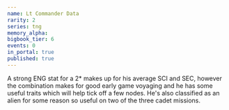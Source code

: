 ```yaml
---
name: Lt Commander Data
rarity: 2
series: tng
memory_alpha:
bigbook_tier: 6
events: 0
in_portal: true
published: true
---
```


A strong ENG stat for a 2* makes up for his average SCI and SEC, however the combination makes for good early game voyaging and he has some useful traits which will help tick off a few nodes. He's also classified as an alien for some reason so useful on two of the three cadet missions.
